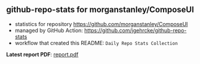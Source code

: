 ## github-repo-stats for morganstanley/ComposeUI

- statistics for repository https://github.com/morganstanley/ComposeUI
- managed by GitHub Action: https://github.com/jgehrcke/github-repo-stats
- workflow that created this README: `Daily Repo Stats Collection`

**Latest report PDF**: [report.pdf](https://github.com/morganstanley/.github/raw/github-repo-stats/morganstanley/ComposeUI/latest-report/report.pdf)

